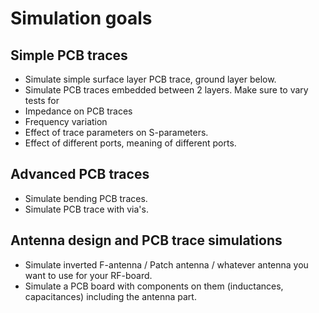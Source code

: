 # Simulation goals
## Simple PCB traces
- Simulate simple surface layer PCB trace, ground layer below.
- Simulate PCB traces embedded between 2 layers.
Make sure to vary tests for 
- Impedance on PCB traces
- Frequency variation
- Effect of trace parameters on S-parameters.
- Effect of different ports, meaning of different ports.

## Advanced PCB traces
- Simulate bending PCB traces.
- Simulate PCB trace with via's.

## Antenna design and PCB trace simulations
- Simulate inverted F-antenna / Patch antenna / whatever antenna you want to use for your RF-board.
- Simulate a PCB board with components on them (inductances, capacitances) including the antenna part.

## 